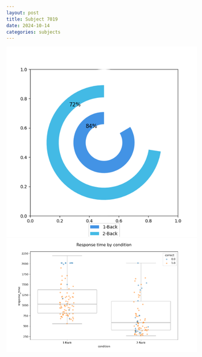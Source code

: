 ```yaml
---
layout: post
title: Subject 7019
date: 2024-10-14
categories: subjects
---
```


![](data/7019/run-11/7019_accuracy_by_condition.png)
![](data/7019/run-11/7019_response_time_by_condition.png)
